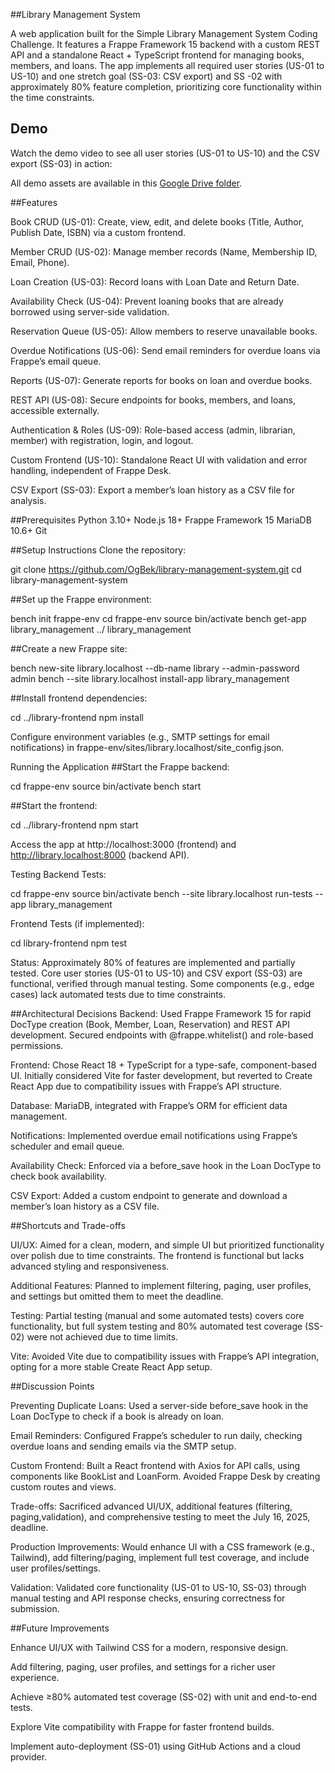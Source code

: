 ##Library Management System

A web application built for the Simple Library Management System Coding Challenge. It features a Frappe Framework 15 backend with a custom REST API and a standalone React + TypeScript frontend for managing books, members, and loans. The app implements all required user stories (US-01 to US-10) and one stretch goal (SS-03: CSV export) and SS -02 with approximately 80% feature completion, prioritizing core functionality within the time constraints.

## Demo

Watch the demo video to see all user stories (US-01 to US-10) and the CSV export (SS-03) in action:

All demo assets are available in this [Google Drive folder](https://drive.google.com/drive/folders/1-XshL3Vr4-RIz7L-V58SFpBQArsKBkfN?usp=drive_link).


##Features

Book CRUD (US-01): Create, view, edit, and delete books (Title, Author, Publish Date, ISBN) via a custom frontend.

Member CRUD (US-02): Manage member records (Name, Membership ID, Email, Phone).

Loan Creation (US-03): Record loans with Loan Date and Return Date.

Availability Check (US-04): Prevent loaning books that are already borrowed using server-side validation.

Reservation Queue (US-05): Allow members to reserve unavailable books.

Overdue Notifications (US-06): Send email reminders for overdue loans via Frappe’s email queue.

Reports (US-07): Generate reports for books on loan and overdue books.

REST API (US-08): Secure endpoints for books, members, and loans, accessible externally.

Authentication & Roles (US-09): Role-based access (admin, librarian, member) with registration, login, and logout.

Custom Frontend (US-10): Standalone React UI with validation and error handling, independent of Frappe Desk.

CSV Export (SS-03): Export a member’s loan history as a CSV file for analysis.

##Prerequisites
Python 3.10+
Node.js 18+
Frappe Framework 15
MariaDB 10.6+
Git

##Setup Instructions
Clone the repository:

git clone https://github.com/OgBek/library-management-system.git
cd library-management-system


##Set up the Frappe environment:

bench init frappe-env
cd frappe-env
source bin/activate
bench get-app library_management ../ library_management

##Create a new Frappe site:

bench new-site library.localhost --db-name library --admin-password admin
bench --site library.localhost install-app library_management



##Install frontend dependencies:

cd ../library-frontend
npm install



Configure environment variables (e.g., SMTP settings for email notifications) in frappe-env/sites/library.localhost/site_config.json.

Running the Application
##Start the Frappe backend:

cd frappe-env
source bin/activate
bench start



##Start the frontend:

cd ../library-frontend
npm start



Access the app at http://localhost:3000 (frontend) and http://library.localhost:8000 (backend API).

Testing
Backend Tests:

cd frappe-env
source bin/activate
bench --site library.localhost run-tests --app library_management



Frontend Tests (if implemented):

cd library-frontend
npm test



Status: Approximately 80% of features are implemented and partially tested. Core user stories (US-01 to US-10) and CSV export (SS-03) are functional, verified through manual testing. Some components (e.g., edge cases) lack automated tests due to time constraints.

##Architectural Decisions
Backend: Used Frappe Framework 15 for rapid DocType creation (Book, Member, Loan, Reservation) and REST API development. Secured endpoints with @frappe.whitelist() and role-based permissions.

Frontend: Chose React 18 + TypeScript for a type-safe, component-based UI. Initially considered Vite for faster development, but reverted to Create React App due to compatibility issues with Frappe’s API structure.

Database: MariaDB, integrated with Frappe’s ORM for efficient data management.

Notifications: Implemented overdue email notifications using Frappe’s scheduler and email queue.

Availability Check: Enforced via a before_save hook in the Loan DocType to check book availability.

CSV Export: Added a custom endpoint to generate and download a member’s loan history as a CSV file.

##Shortcuts and Trade-offs

UI/UX: Aimed for a clean, modern, and simple UI but prioritized functionality over polish due to time constraints. The frontend is functional but lacks advanced styling and responsiveness.

Additional Features: Planned to implement filtering, paging, user profiles, and settings but omitted them to meet the deadline.

Testing: Partial testing (manual and some automated tests) covers core functionality, but full system testing and 80% automated test coverage (SS-02) were not achieved due to time limits.


Vite: Avoided Vite due to compatibility issues with Frappe’s API integration, opting for a more stable Create React App setup.

##Discussion Points

Preventing Duplicate Loans: Used a server-side before_save hook in the Loan DocType to check if a book is already on loan.

Email Reminders: Configured Frappe’s scheduler to run daily, checking overdue loans and sending emails via the SMTP setup.

Custom Frontend: Built a React frontend with Axios for API calls, using components like BookList and LoanForm. Avoided Frappe Desk by creating custom routes and views.

Trade-offs: Sacrificed advanced UI/UX, additional features (filtering, paging,validation), and comprehensive testing to meet the July 16, 2025, deadline.

Production Improvements: Would enhance UI with a CSS framework (e.g., Tailwind), add filtering/paging, implement full test coverage, and include user profiles/settings.

Validation: Validated core functionality (US-01 to US-10, SS-03) through manual testing and API response checks, ensuring correctness for submission.

##Future Improvements

Enhance UI/UX with Tailwind CSS for a modern, responsive design.

Add filtering, paging, user profiles, and settings for a richer user experience.

Achieve ≥80% automated test coverage (SS-02) with unit and end-to-end tests.

Explore Vite compatibility with Frappe for faster frontend builds.

Implement auto-deployment (SS-01) using GitHub Actions and a cloud provider.


